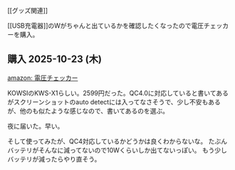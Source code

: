 [[グッズ関連]]

[[USB充電器]]のWがちゃんと出ているかを確認したくなったので電圧チェッカーを購入。


## 購入 2025-10-23 (木)

[amazon: 電圧チェッカー](https://amzn.to/42TyfQ4)

KOWSIのKWS-X1らしい。2599円だった。QC4.0に対応していると書いてあるがスクリーンショットのauto detectには入ってなさそうで、少し不安もあるが、他のも似たような感じなので、書いてあるのを選ぶ。

夜に届いた。早い。

そして使ってみたが、QC4対応しているかどうかは良くわからないな。
たぶんバッテリがそんなに減ってないので10Wくらいしか出てないっぽい。
もう少しバッテリが減ったらやり直そう。